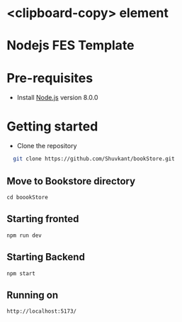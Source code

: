 # &lt;clipboard-copy&gt; element
# Nodejs FES Template

# Pre-requisites
- Install [Node.js](https://nodejs.org/en/) version 8.0.0
  
# Getting started
- Clone the repository
```zsh
  git clone https://github.com/Shuvkant/bookStore.git
```
## Move to Bookstore directory
```
cd boookStore
```
## Starting fronted
```
npm run dev
```
## Starting Backend 
```
npm start
```

## Running on 
```
http://localhost:5173/
```

